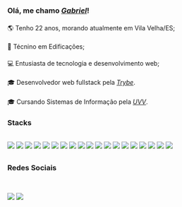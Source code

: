 ### **Olá, me chamo _[Gabriel](https://www.linkedin.com/in/gabriel-constantino-biancardi-puttin/)_!**

####
🌎 Tenho 22 anos, morando atualmente em Vila Velha/ES;
####
📐 Técnino em Edificações;
####
💻 Entusiasta de tecnologia e desenvolvimento web;
####
🎓 Desenvolvedor web fullstack pela  _[Trybe](https://www.betrybe.com/)_.
####
####
🎓 Cursando Sistemas de Informação pela  _[UVV](https://uvv.br/)_.
####

### Stacks

<div style="display: inline_block"><br>
  
  <img src="https://img.shields.io/badge/JavaScript-323330?style=for-the-badge&logo=javascript&logoColor=F7DF1E" >
  <img src="https://img.shields.io/badge/TypeScript-007ACC?style=for-the-badge&logo=typescript&logoColor=white" >
  <img src="https://img.shields.io/badge/Python-FFD43B?style=for-the-badge&logo=python&logoColor=blue" >
  <img src="https://img.shields.io/badge/Node.js-339933?style=for-the-badge&logo=nodedotjs&logoColor=white" >
  <img src="https://img.shields.io/badge/Docker-2CA5E0?style=for-the-badge&logo=docker&logoColor=white" >
  <img src="https://img.shields.io/badge/MongoDB-4EA94B?style=for-the-badge&logo=mongodb&logoColor=white" >
  <img src="https://img.shields.io/badge/MySQL-005C84?style=for-the-badge&logo=mysql&logoColor=white" >
  <img src="https://img.shields.io/badge/chai-A30701?style=for-the-badge&logo=chai&logoColor=white" >
  <img src="https://img.shields.io/badge/Mocha-8D6748?style=for-the-badge&logo=Mocha&logoColor=white" >
  <img src="https://img.shields.io/badge/Jest-C21325?style=for-the-badge&logo=jest&logoColor=white" >
  <img src="https://img.shields.io/badge/Express.js-000000?style=for-the-badge&logo=express&logoColor=white" >
  <img src="https://img.shields.io/badge/JWT-000000?style=for-the-badge&logo=JSON%20web%20tokens&logoColor=white" >
  <img src="https://img.shields.io/badge/npm-CB3837?style=for-the-badge&logo=npm&logoColor=white" >
  <img src="https://img.shields.io/badge/React-20232A?style=for-the-badge&logo=react&logoColor=61DAFB" >
  <img src="https://img.shields.io/badge/Redux-593D88?style=for-the-badge&logo=redux&logoColor=white" >
  <img src="https://img.shields.io/badge/Bootstrap-563D7C?style=for-the-badge&logo=bootstrap&logoColor=white" >
  <img src="https://img.shields.io/badge/Tailwind_CSS-38B2AC?style=for-the-badge&logo=tailwind-css&logoColor=white" >
  <img src="https://img.shields.io/badge/CSS3-1572B6?style=for-the-badge&logo=css3&logoColor=white" >
  <img src="https://img.shields.io/badge/HTML5-E34F26?style=for-the-badge&logo=html5&logoColor=white" >
  
</div>

##

### Redes Sociais

<div style="display: inline_block"><br>
  
  <a href="https://www.linkedin.com/in/gabriel-constantino-biancardi-puttin/" target="_blank"><img src="https://img.shields.io/badge/-LinkedIn-%230077B5?style=for-the-badge&logo=linkedin&logoColor=white" target="_blank"></a>
  <a href = "mailto:gabrielputtin07@gmail.com"><img src="https://img.shields.io/badge/-Gmail-%23333?style=for-the-badge&logo=gmail&logoColor=white" target="_blank"></a>
  
</div>



